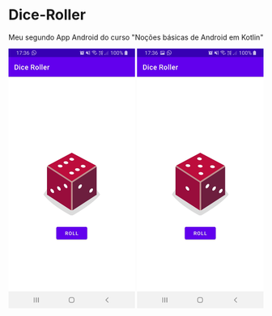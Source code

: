 # Dice-Roller
Meu segundo App Android do curso "Noções básicas de Android em Kotlin"

<p aling="center">
  <img src="https://github.com/VitiNho-Dev/Dice-Roller/blob/main/app/src/print_screen/Screenshot_20211123-173632_Dice%20Roller.jpg" width="250" lenght="500"/>
  <img src="https://github.com/VitiNho-Dev/Dice-Roller/blob/main/app/src/print_screen/Screenshot_20211123-173638_Dice%20Roller.jpg" width="250" lenght="500"/>
<p />
